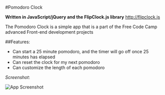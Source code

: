 #Pomodoro Clock

**Written in JavaScript/jQuery and the FlipClock.js library** http://flipclock.js

The Pomodoro Clock is a simple app that is a part of the Free Code Camp advanced Front-end development projects

##Features:

* Can start a 25 minute pomodoro, and the timer will go off once 25 minutes has elapsed
* Can reset the clock for my next pomodoro
* Can customize the length of each pomodoro


_Screenshot_:

![App Screenshot](http://pomodoro.michellejanosi.com/pomodoro-screenshot.png)

